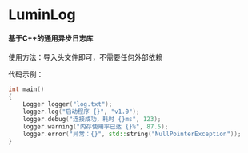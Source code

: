 # LuminLog

#### 基于C++的通用异步日志库

使用方法：导入头文件即可，不需要任何外部依赖

代码示例：

```cpp
int main()
{
    Logger logger("log.txt");
    logger.log("启动程序 {}", "v1.0");
    logger.debug("连接成功，耗时 {}ms", 123);
    logger.warning("内存使用率已达 {}%", 87.5);
    logger.error("异常：{}", std::string("NullPointerException"));
}
